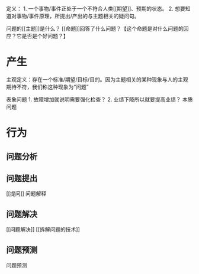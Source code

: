 定义：
	1. 一个事物/事件正处于一个不符合人类[[期望]]、预期的状态。
	2. 想要知道对事物/事件原理，所提出/产出的与主题相关的疑问句。

问题的[[主题]]是什么？
[[命题]]回答了什么问题？【这个命题是对什么问题的回应？它是否是个好问题？】

# 产生
主观定义：存在一个标准/期望/目标/目的。因为主题相关的某种现象与人的主观期待不符，我们称这种现象为“问题”

表象问题
	1. 故障增加就说明需要强化检查？
	2. 业绩下降所以就要提高业绩？
本质问题

# 行为
## 问题分析
## 问题提出
[[提问]] 
问题解释
## 问题解决
[[问题解决]] 
[[拆解问题的技术]]

## 问题预测
问题预测
